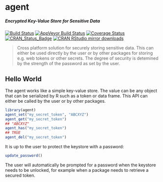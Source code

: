 # agent

##### *Encrypted Key-Value Store for Sensitive Data*

[![Build Status](https://travis-ci.org/ropensci/agent.svg?branch=master)](https://travis-ci.org/ropensci/agent)
[![AppVeyor Build Status](https://ci.appveyor.com/api/projects/status/github/ropensci/agent?branch=master&svg=true)](https://ci.appveyor.com/project/jeroenooms/agent)
[![Coverage Status](https://codecov.io/github/ropensci/agent/coverage.svg?branch=master)](https://codecov.io/github/ropensci/agent?branch=master)
[![CRAN_Status_Badge](http://www.r-pkg.org/badges/version/agent)](http://cran.r-project.org/package=agent)
[![CRAN RStudio mirror downloads](http://cranlogs.r-pkg.org/badges/agent)](http://cran.r-project.org/web/packages/agent/index.html)

> Cross platform solution for securely storing sensitive data. This 
  can either be used directly by the user or by other packages for storing 
  e.g. web tokens or other secrets. The degree of security is detemined by 
  the strength of the password as set by the user.

## Hello World

The agent works like a simple key-value store. The value can be any object that can be serialized by R such as a token or data frame. This API can either be called by the user or by other packages.

```r
library(agent)
agent_set("my_secret_token", "ABCXYZ")
agent_get("my_secret_token")
## "ABCXYZ"
agent_has("my_secret_token")
## TRUE
agent_del("my_secret_token")
```

It is up to the user to protect the keystore with a password:


```r
update_password()
```

The user will automatically be prompted for a password when the keystore needs to be unlocked, for example when a package needs to retrieve a secured token.
